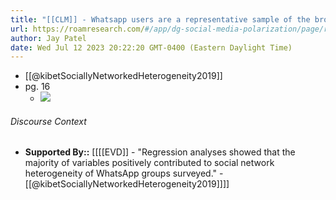 ```yaml
---
title: "[[CLM]] - Whatsapp users are a representative sample of the broader population."
url: https://roamresearch.com/#/app/dg-social-media-polarization/page/rqrXKNQeK
author: Jay Patel
date: Wed Jul 12 2023 20:22:20 GMT-0400 (Eastern Daylight Time)
---
```


- [[@kibetSociallyNetworkedHeterogeneity2019]]
- pg. 16
    - ![](https://firebasestorage.googleapis.com/v0/b/firescript-577a2.appspot.com/o/imgs%2Fapp%2Fdg-social-media-polarization%2Fl-z8NVERsL.53.50.png?alt=media&token=0f686d0e-3123-459d-85a1-7569b6cc3d4a)

###### Discourse Context

- **Supported By::** [[[[EVD]] - "Regression analyses showed that the majority of variables positively contributed to social network heterogeneity of WhatsApp groups surveyed." - [[@kibetSociallyNetworkedHeterogeneity2019]]]]
